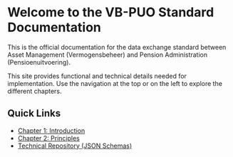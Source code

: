 # Welcome to the VB-PUO Standard Documentation

This is the official documentation for the data exchange standard between Asset Management (Vermogensbeheer) and Pension Administration (Pensioenuitvoering).

This site provides functional and technical details needed for implementation. Use the navigation at the top or on the left to explore the different chapters.

## Quick Links

*   [Chapter 1: Introduction](chapter-1-introduction.md)
*   [Chapter 2: Principles](chapter-2-principles.md)
*   [Technical Repository (JSON Schemas)](https://github.com/dma61/VBPUOdsk)